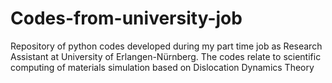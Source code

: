 # Codes-from-university-job
Repository of python codes developed during my part time job as Research Assistant at University of Erlangen-Nürnberg. The codes relate to scientific computing of materials simulation based on Dislocation Dynamics Theory
